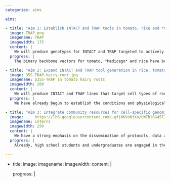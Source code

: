 ```yaml
---
categories: aims

aims:

- title: "Aim 1: Establish INTACT and TRAP tools in tomato, rice and *Medicago* for comparison of the epigenome, transcriptome, and translatome for root and shoot meristem tissues."
  image: TRAP.png
  imagename: TRAP
  imagewidth: 175
  content: |
    We will produce genotypes for INTACT and TRAP targeted to actively dividing cells and the functional shoot and root apical meristems. With these we will compare the growth apices of different species using multiple genome scale readouts including the nuclear epigenome (H3K27me3 and H3K4me3), transcriptome, and translatome.
  progress: |
    The binary backbone vectors for tomato, *Medicago* and rice have been generated. Through transient assays we have determined that species-specific components need to be incorporated including codon-optimized biotin ligase, nuclear envelope tags and constitutive promoters. Constructs are being introduced into their respective species at the UC Davis and UC Riverside Transformation Facilities.

- title: "Aim 2: Expand INTACT and TRAP tool generation in rice, tomato and *Medicago* to explore responses to drought and waterlogging in the whole root versus the cortex and other cell types."
  image: 35S-TRAP-hairy-root.jpg
  imagename: p35S-TRAP in tomato hairy roots
  imagewidth: 200
  content: |
    We will produce INTACT and TRAP lines that target cell types of roots. Our minimal target will be the root cortex. However, by use of root transformation with *Agrobacterium rhizogenes*, we are already identifying promoters that are specific to other cell types of root systems. With the reagents established, we will investigate the molecular responses of the whole root and cortex of these species to two key abiotic stresses, drought and waterlogging.
  progress: |
    We have already begun to establish the conditions and physiological assays for these stress treatments that should enable suitable cross-species comparisons.

- title: "Aim 3: Integrate community resources for cell-specific genomics and science education."
  image:     https://lh6.googleusercontent.com/-gfjNKVoN3Xo/UW7hlOG45TI/AAAAAAAAIlE/Ye9vZfeFBOA/w816-h612-no/WP_20130114.jpg
  imagename: interns
  imagewidth: 250
  content: |
    We have a strong emphasis on the dissemination of protocols, data analysis pipelines, genomic data, and the genetic resources developed in our project. Virtual instances of these pipelines have already been established for INTACT (RNAseq and H3K27me3/H3K4me3 modifications) and are being developed for TRAPseq. We also incorporate education and training targeted to *underrepresented* and *underprivileged* students in STEM and plant genomics-enabled research.
  progress: |
    Already, high school students and undergraduates are engaged in the project and three students have accomplished a wet lab internship generating constructs for this project, have toured the UC Davis Plant Conservatory, and have received lectures on world food needs and solutions using GM and natural genetic variation.

---
```


- title: 
  image: 
  imagename: 
  imagewidth: 
  content: |
    
  progress: |
    
